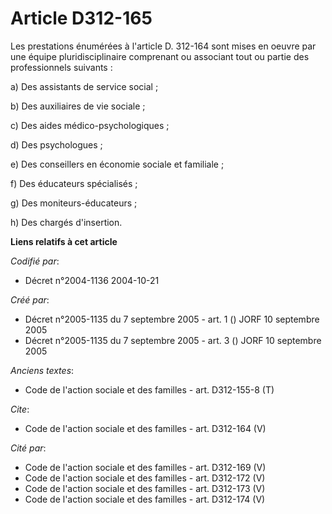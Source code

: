 # Article D312-165

Les prestations énumérées à l'article D. 312-164 sont mises en oeuvre par une équipe pluridisciplinaire comprenant ou
associant tout ou partie des professionnels suivants : 

a) Des assistants de service social ; 

b) Des auxiliaires de vie sociale ; 

c) Des aides médico-psychologiques ; 

d) Des psychologues ; 

e) Des conseillers en économie sociale et familiale ; 

f) Des éducateurs spécialisés ; 

g) Des moniteurs-éducateurs ; 

h) Des chargés d'insertion.

**Liens relatifs à cet article**

_Codifié par_:

  - Décret n°2004-1136 2004-10-21

_Créé par_:

  - Décret n°2005-1135 du 7 septembre 2005 - art. 1 () JORF 10 septembre 2005
  - Décret n°2005-1135 du 7 septembre 2005 - art. 3 () JORF 10 septembre 2005

_Anciens textes_:

  - Code de l'action sociale et des familles - art. D312-155-8 (T)

_Cite_:

  - Code de l'action sociale et des familles - art. D312-164 (V)

_Cité par_:

  - Code de l'action sociale et des familles - art. D312-169 (V)
  - Code de l'action sociale et des familles - art. D312-172 (V)
  - Code de l'action sociale et des familles - art. D312-173 (V)
  - Code de l'action sociale et des familles - art. D312-174 (V)
